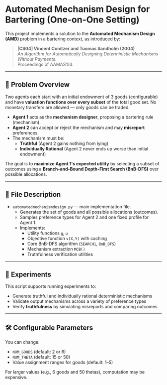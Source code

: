 # Automated Mechanism Design for Bartering (One-on-One Setting)

This project implements a solution to the **Automated Mechanism Design (AMD)** problem in a bartering context, as introduced by:

> **[CS04] Vincent Conitzer and Tuomas Sandholm (2004)**  
> *An Algorithm for Automatically Designing Deterministic Mechanisms Without Payments*.  
> Proceedings of AAMAS’04.

---

## 🧩 Problem Overview
Two agents each start with an initial endowment of 3 goods (configurable) and have **valuation functions over every subset** of the total good set. No monetary transfers are allowed — only goods can be traded.

- **Agent 1** acts as the **mechanism designer**, proposing a bartering rule (mechanism).
- **Agent 2** can accept or reject the mechanism and may **misreport** preferences.
- The mechanism must be:
  - **Truthful** (Agent 2 gains nothing from lying)
  - **Individually Rational** (Agent 2 never ends up worse than initial endowment)

The goal is to **maximize Agent 1's expected utility** by selecting a subset of outcomes using a **Branch-and-Bound Depth-First Search (BnB-DFS)** over possible allocations.

---

## 📁 File Description

- `automatedmechanismdesign.py` — main implementation file.
  - Generates the set of goods and all possible allocations (outcomes).
  - Samples preference types for Agent 2 and one fixed profile for Agent 1.
  - Implements:
    - Utility functions `g`, `u`
    - Objective function `v(X,Y)` with caching
    - Core BnB-DFS algorithm (`SEARCH1`, `BnB_DFS`)
    - Mechanism extraction `MCB()`
    - Truthfulness verification utilities
---

## 🧪 Experiments

This script supports running experiments to:
- Generate truthful and individually rational deterministic mechanisms
- Validate output mechanisms across a variety of preference types
- Verify **truthfulness** by simulating misreports and comparing outcomes

---

## 🛠️ Configurable Parameters
You can change:
- `NUM_GOODS` (default: 2 or 6)
- `NUM_THETA` (default: 15 or 50)
- Value assignment ranges for goods (default: 1–5)

For larger values (e.g., 6 goods and 50 thetas), computation may be expensive.

